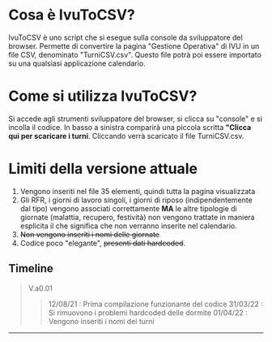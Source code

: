 # Cosa è IvuToCSV?

IvuToCSV è uno script che si esegue sulla console da sviluppatore del browser.
Permette di convertire la pagina "Gestione Operativa" di IVU in un file CSV, denominato "TurniCSV.csv".
Questo file potrà poi essere importato su una qualsiasi applicazione calendario.


# Come si utilizza IvuToCSV?
Si accede agli strumenti sviluppatore del browser, si clicca su "console" e si incolla il codice. In basso a sinistra comparirà una piccola scritta **"Clicca qui per scaricare i turni**. Cliccando verrà scaricato il file TurniCSV.csv.

# Limiti della versione attuale
1. Vengono inseriti nel file 35 elementi, quindi tutta la pagina visualizzata
2.	Gli RFR, i giorni di lavoro singoli, i giorni di riposo (indipendentemente dal tipo) vengono associati correttamente **MA** le altre tipologie di giornate (malattia, recupero, festività) non vengono trattate in maniera esplicita il che significa che non verranno inserite nel calendario.
3.	~~Non vengono inseriti i nomi delle giornate~~
4.	Codice poco "elegante", ~~presenti dati hardcoded~~.



## Timeline

  > V.a0.01
  >> 12/08/21 : Prima compilazione funzionante del codice
  >> 31/03/22 : Si rimuovono i problemi hardcoded delle dormite
  >> 01/04/22 : Vengono inseriti i nomi dei turni
  ___
